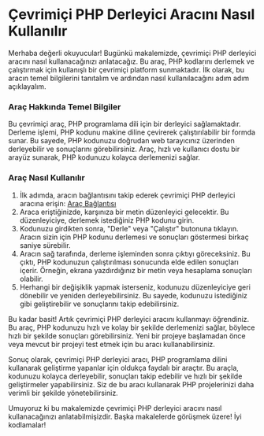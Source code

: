 Çevrimiçi PHP Derleyici Aracını Nasıl Kullanılır
================================================

Merhaba değerli okuyucular! Bugünkü makalemizde, çevrimiçi PHP derleyici aracını nasıl kullanacağınızı anlatacağız. Bu araç, PHP kodlarını derlemek ve çalıştırmak için kullanışlı bir çevrimiçi platform sunmaktadır. İlk olarak, bu aracın temel bilgilerini tanıtalım ve ardından nasıl kullanılacağını adım adım açıklayalım.

### Araç Hakkında Temel Bilgiler

Bu çevrimiçi araç, PHP programlama dili için bir derleyici sağlamaktadır. Derleme işlemi, PHP kodunu makine diline çevirerek çalıştırılabilir bir formda sunar. Bu sayede, PHP kodunuzu doğrudan web tarayıcınız üzerinden derleyebilir ve sonuçlarını görebilirsiniz. Araç, hızlı ve kullanıcı dostu bir arayüz sunarak, PHP kodunuzu kolayca derlemenizi sağlar.

### Araç Nasıl Kullanılır

1. İlk adımda, aracın bağlantısını takip ederek çevrimiçi PHP derleyici aracına erişin: [Araç Bağlantısı](https://www.onlinecalculatorsfree.com/tr/tools/compile-php-online.html)
2. Araca eriştiğinizde, karşınıza bir metin düzenleyici gelecektir. Bu düzenleyiciye, derlemek istediğiniz PHP kodunu girin.
3. Kodunuzu girdikten sonra, "Derle" veya "Çalıştır" butonuna tıklayın. Aracın sizin için PHP kodunu derlemesi ve sonuçları göstermesi birkaç saniye sürebilir.
4. Aracın sağ tarafında, derleme işleminden sonra çıktıyı göreceksiniz. Bu çıktı, PHP kodunuzun çalıştırılması sonucunda elde edilen sonuçları içerir. Örneğin, ekrana yazdırdığınız bir metin veya hesaplama sonuçları olabilir.
5. Herhangi bir değişiklik yapmak isterseniz, kodunuzu düzenleyiciye geri dönebilir ve yeniden derleyebilirsiniz. Bu sayede, kodunuzu istediğiniz gibi geliştirebilir ve sonuçlarını takip edebilirsiniz.

Bu kadar basit! Artık çevrimiçi PHP derleyici aracını kullanmayı öğrendiniz. Bu araç, PHP kodunuzu hızlı ve kolay bir şekilde derlemenizi sağlar, böylece hızlı bir şekilde sonuçları görebilirsiniz. Yeni bir projeye başlamadan önce veya mevcut bir projeyi test etmek için bu aracı kullanabilirsiniz.

Sonuç olarak, çevrimiçi PHP derleyici aracı, PHP programlama dilini kullanarak geliştirme yapanlar için oldukça faydalı bir araçtır. Bu araçla, kodunuzu kolayca derleyebilir, sonuçları takip edebilir ve hızlı bir şekilde geliştirmeler yapabilirsiniz. Siz de bu aracı kullanarak PHP projelerinizi daha verimli bir şekilde yönetebilirsiniz.

Umuyoruz ki bu makalemizde çevrimiçi PHP derleyici aracını nasıl kullanacağınızı anlatabilmişizdir. Başka makalelerde görüşmek üzere! İyi kodlamalar!